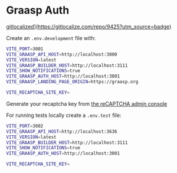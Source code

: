 # Graasp Auth

[gitlocalized](https://gitlocalize.com/repo/9425/whole_project/badge.svg)](<https://gitlocalize.com/repo/9425?utm_source=badge>)

Create an `.env.development` file with:

```sh
VITE_PORT=3001
VITE_GRAASP_API_HOST=http://localhost:3000
VITE_VERSION=latest
VITE_GRAASP_BUILDER_HOST=http://localhost:3111
VITE_SHOW_NOTIFICATIONS=true
VITE_GRAASP_AUTH_HOST=http://localhost:3001
VITE_GRAASP_LANDING_PAGE_ORIGIN=https://graasp.org

VITE_RECAPTCHA_SITE_KEY=
```

Generate your recaptcha key from [the reCAPTCHA admin console](https://www.google.com/recaptcha/admin/create)

For running tests locally create a `.env.test` file:

```sh
VITE_PORT=3002
VITE_GRAASP_API_HOST=http://localhost:3636
VITE_VERSION=latest
VITE_GRAASP_BUILDER_HOST=http://localhost:3111
VITE_SHOW_NOTIFICATIONS=true
VITE_GRAASP_AUTH_HOST=http://localhost:3001

VITE_RECAPTCHA_SITE_KEY=
```
